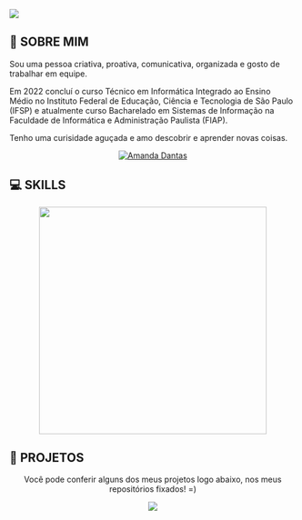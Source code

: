 <p>
 <img src= "https://cdn.discordapp.com/attachments/1020518662597246989/1166727937706442772/White_Torn_Paper_LinkedIn_Banner.jpg?ex=654b8b11&is=65391611&hm=b02a867fa8359afbfdcb24f3e1461a86fe4640a31d1f29a58eed10110baaa61c&"/>
</p>
       
       
 <h2 align="left"> 📝 SOBRE MIM</h2>
 
 <p align = "justified">Sou uma pessoa criativa, proativa, comunicativa, organizada e gosto de trabalhar em equipe. 
 </p>
<p align = "justified">Em 2022 concluí o curso Técnico em Informática Integrado ao Ensino Médio no Instituto Federal de Educação, Ciência e Tecnologia de São Paulo (IFSP) e atualmente curso Bacharelado em Sistemas de Informação na Faculdade de Informática e Administração Paulista (FIAP).
</p>
<p align = "justified">Tenho uma curisidade aguçada e amo descobrir e aprender novas coisas.</p>
      
<div align="center"> 
  <a href="https://www.linkedin.com/in/amandaedantasds/" target="_blank"><img src="https://img.shields.io/badge/-LinkedIn-%230077B5?style=for-the-badge&logo=linkedin&logoColor=white" alt = "Amanda Dantas" target="_blank">
  </a> 
<h2 align="left" > 💻 SKILLS </h2>

<p align= "center"> 
<img src= "https://media.discordapp.net/attachments/1020518662597246989/1166771093101629530/skills.png?ex=654bb342&is=65393e42&hm=486e1a46eecbac870bd9d7be05ca0418483c5687191e2a5dc0ba078d28ad576d&=" width="400"/>
       </p>
       


<h2 align="left" > 📑 PROJETOS</h2>

<p align = "justified">Você pode conferir alguns dos meus projetos logo abaixo, nos meus repositórios fixados! =) </p>

<p align = "center">
    <a href="https://github.com/amandadantasds">
        <img src="https://github-readme-stats.anuraghazra1.vercel.app/api/top-langs/?username=amandadantasds&theme=blue_navy" align="center"/>
    </a>
</p>


